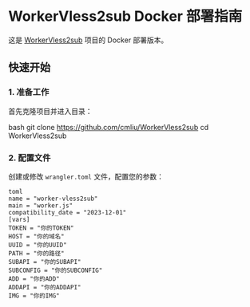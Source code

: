 # WorkerVless2sub Docker 部署指南

这是 [WorkerVless2sub](https://github.com/cmliu/WorkerVless2sub) 项目的 Docker 部署版本。

## 快速开始

### 1. 准备工作

首先克隆项目并进入目录：

bash
git clone https://github.com/cmliu/WorkerVless2sub
cd WorkerVless2sub

### 2. 配置文件

创建或修改 `wrangler.toml` 文件，配置您的参数：

```
toml
name = "worker-vless2sub"
main = "worker.js"
compatibility_date = "2023-12-01"
[vars]
TOKEN = "你的TOKEN"
HOST = "你的域名"
UUID = "你的UUID"
PATH = "你的路径"
SUBAPI = "你的SUBAPI"
SUBCONFIG = "你的SUBCONFIG"
ADD = "你的ADD"
ADDAPI = "你的ADDAPI"
IMG = "你的IMG"
```
